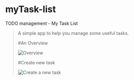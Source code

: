 # myTask-list
TODO management - My Task List

>
>   A simple app to help you manage some
>   useful tasks.
>
> #An Overview
>
>![Overview](https://user-images.githubusercontent.com/28387985/140562294-95fe0cb7-bc47-4e4b-8006-7dcff418c2b3.PNG)
>
> #Create new task
> 
>![Create a new task](https://user-images.githubusercontent.com/28387985/140557015-a0fe0520-3bd3-4c86-bebf-45a74e1ad222.PNG)
>
>

